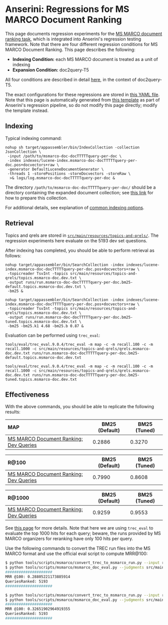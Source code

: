 # Anserini: Regressions for MS MARCO Document Ranking

This page documents regression experiments for the [MS MARCO document ranking task](https://github.com/microsoft/MSMARCO-Document-Ranking), which is integrated into Anserini's regression testing framework.
Note that there are four different regression conditions for MS MARCO Document Ranking.
This page describes the following:

+ **Indexing Condition:** each MS MARCO document is treated as a unit of indexing
+ **Expansion Condition:** doc2query-T5

All four conditions are described in detail [here](https://github.com/castorini/docTTTTTquery#replicating-ms-marco-document-ranking-results-with-anserini), in the context of doc2query-T5.

The exact configurations for these regressions are stored in [this YAML file](../src/main/resources/regression/msmarco-doc-docTTTTTquery-per-doc.yaml).
Note that this page is automatically generated from [this template](../src/main/resources/docgen/templates/msmarco-doc-docTTTTTquery-per-doc.template) as part of Anserini's regression pipeline, so do not modify this page directly; modify the template instead.

## Indexing

Typical indexing command:

```
nohup sh target/appassembler/bin/IndexCollection -collection JsonCollection \
 -input /path/to/msmarco-doc-docTTTTTquery-per-doc \
 -index indexes/lucene-index.msmarco-doc-docTTTTTquery-per-doc.pos+docvectors+raw \
 -generator DefaultLuceneDocumentGenerator \
 -threads 1 -storePositions -storeDocvectors -storeRaw \
  >& logs/log.msmarco-doc-docTTTTTquery-per-doc &
```

The directory `/path/to/msmarco-doc-docTTTTTquery-per-doc/` should be a directory containing the expanded document collection; see [this link](https://github.com/castorini/docTTTTTquery#replicating-ms-marco-document-ranking-results-with-anserini) for how to prepare this collection.

For additional details, see explanation of [common indexing options](common-indexing-options.md).

## Retrieval

Topics and qrels are stored in [`src/main/resources/topics-and-qrels/`](../src/main/resources/topics-and-qrels/).
The regression experiments here evaluate on the 5193 dev set questions.

After indexing has completed, you should be able to perform retrieval as follows:

```
nohup target/appassembler/bin/SearchCollection -index indexes/lucene-index.msmarco-doc-docTTTTTquery-per-doc.pos+docvectors+raw \
 -topicreader TsvInt -topics src/main/resources/topics-and-qrels/topics.msmarco-doc.dev.txt \
 -output runs/run.msmarco-doc-docTTTTTquery-per-doc.bm25-default.topics.msmarco-doc.dev.txt \
 -bm25 &

nohup target/appassembler/bin/SearchCollection -index indexes/lucene-index.msmarco-doc-docTTTTTquery-per-doc.pos+docvectors+raw \
 -topicreader TsvInt -topics src/main/resources/topics-and-qrels/topics.msmarco-doc.dev.txt \
 -output runs/run.msmarco-doc-docTTTTTquery-per-doc.bm25-tuned.topics.msmarco-doc.dev.txt \
 -bm25 -bm25.k1 4.68 -bm25.b 0.87 &
```

Evaluation can be performed using `trec_eval`:

```
tools/eval/trec_eval.9.0.4/trec_eval -m map -c -m recall.100 -c -m recall.1000 -c src/main/resources/topics-and-qrels/qrels.msmarco-doc.dev.txt runs/run.msmarco-doc-docTTTTTquery-per-doc.bm25-default.topics.msmarco-doc.dev.txt

tools/eval/trec_eval.9.0.4/trec_eval -m map -c -m recall.100 -c -m recall.1000 -c src/main/resources/topics-and-qrels/qrels.msmarco-doc.dev.txt runs/run.msmarco-doc-docTTTTTquery-per-doc.bm25-tuned.topics.msmarco-doc.dev.txt
```

## Effectiveness

With the above commands, you should be able to replicate the following results:

MAP                                     | BM25 (Default)| BM25 (Tuned)|
:---------------------------------------|-----------|-----------|
[MS MARCO Document Ranking: Dev Queries](https://github.com/microsoft/MSMARCO-Document-Ranking)| 0.2886    | 0.3270    |


R@100                                   | BM25 (Default)| BM25 (Tuned)|
:---------------------------------------|-----------|-----------|
[MS MARCO Document Ranking: Dev Queries](https://github.com/microsoft/MSMARCO-Document-Ranking)| 0.7990    | 0.8608    |


R@1000                                  | BM25 (Default)| BM25 (Tuned)|
:---------------------------------------|-----------|-----------|
[MS MARCO Document Ranking: Dev Queries](https://github.com/microsoft/MSMARCO-Document-Ranking)| 0.9259    | 0.9553    |

See [this page](https://github.com/castorini/docTTTTTquery#Replicating-MS-MARCO-Document-Ranking-Results-with-Anserini) for more details.
Note that here we are using `trec_eval` to evaluate the top 1000 hits for each query; beware, the runs provided by MS MARCO organizers for reranking have only 100 hits per query.

Use the following commands to convert the TREC run files into the MS MARCO format and use the official eval script to compute MRR@100:

```bash
$ python tools/scripts/msmarco/convert_trec_to_msmarco_run.py --input runs/run.msmarco-doc-docTTTTTquery-per-doc.bm25-default.topics.msmarco-doc.dev.txt --output runs/run.msmarco-doc-docTTTTTquery-per-doc.bm25-default.topics.msmarco-doc.dev.msmarco.txt --k 100 --quiet
$ python tools/scripts/msmarco/msmarco_doc_eval.py --judgments src/main/resources/topics-and-qrels/qrels.msmarco-doc.dev.txt --run runs/run.msmarco-doc-docTTTTTquery-per-doc.bm25-default.topics.msmarco-doc.dev.msmarco.txt
#####################
MRR @100: 0.28805221173885914
QueriesRanked: 5193
#####################

$ python tools/scripts/msmarco/convert_trec_to_msmarco_run.py --input runs/run.msmarco-doc-docTTTTTquery-per-doc.bm25-tuned.topics.msmarco-doc.dev.txt --output runs/run.msmarco-doc-docTTTTTquery-per-doc.bm25-tuned.topics.msmarco-doc.dev.msmarco.txt --k 100 --quiet
$ python tools/scripts/msmarco/msmarco_doc_eval.py --judgments src/main/resources/topics-and-qrels/qrels.msmarco-doc.dev.txt --run runs/run.msmarco-doc-docTTTTTquery-per-doc.bm25-tuned.topics.msmarco-doc.dev.msmarco.txt
#####################
MRR @100: 0.32651902964919355
QueriesRanked: 5193
#####################
```
